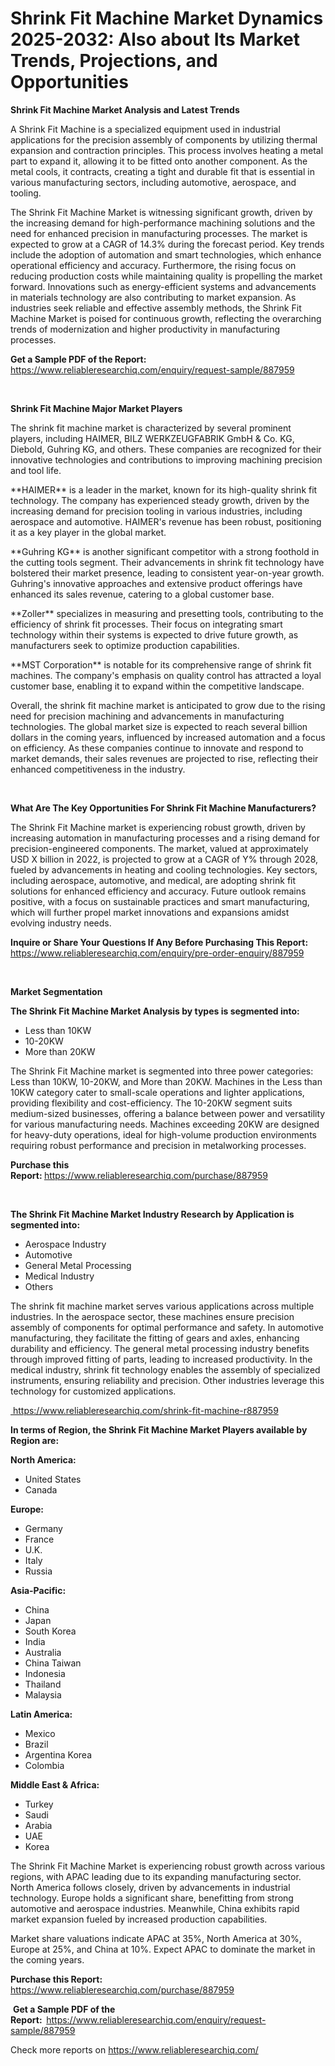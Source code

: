 <p><h1>Shrink Fit Machine Market Dynamics 2025-2032: Also about Its Market Trends, Projections, and Opportunities</h1></p><p><strong>Shrink Fit Machine Market Analysis and Latest Trends</strong></p>
<p><p>A Shrink Fit Machine is a specialized equipment used in industrial applications for the precision assembly of components by utilizing thermal expansion and contraction principles. This process involves heating a metal part to expand it, allowing it to be fitted onto another component. As the metal cools, it contracts, creating a tight and durable fit that is essential in various manufacturing sectors, including automotive, aerospace, and tooling.</p><p>The Shrink Fit Machine Market is witnessing significant growth, driven by the increasing demand for high-performance machining solutions and the need for enhanced precision in manufacturing processes. The market is expected to grow at a CAGR of 14.3% during the forecast period. Key trends include the adoption of automation and smart technologies, which enhance operational efficiency and accuracy. Furthermore, the rising focus on reducing production costs while maintaining quality is propelling the market forward. Innovations such as energy-efficient systems and advancements in materials technology are also contributing to market expansion. As industries seek reliable and effective assembly methods, the Shrink Fit Machine Market is poised for continuous growth, reflecting the overarching trends of modernization and higher productivity in manufacturing processes.</p></p>
<p><strong>Get a Sample PDF of the Report:&nbsp;</strong> <a href="https://www.reliableresearchiq.com/enquiry/request-sample/887959?utm_campaign=2257&utm_medium=2&utm_source=Github&utm_content=ia&utm_term=18022025&utm_id=shrink-fit-machine">https://www.reliableresearchiq.com/enquiry/request-sample/887959</a></p>
<p>&nbsp;</p>
<p><strong>Shrink Fit Machine Major Market Players</strong></p>
<p><p>The shrink fit machine market is characterized by several prominent players, including HAIMER, BILZ WERKZEUGFABRIK GmbH & Co. KG, Diebold, Guhring KG, and others. These companies are recognized for their innovative technologies and contributions to improving machining precision and tool life.</p><p>**HAIMER** is a leader in the market, known for its high-quality shrink fit technology. The company has experienced steady growth, driven by the increasing demand for precision tooling in various industries, including aerospace and automotive. HAIMER's revenue has been robust, positioning it as a key player in the global market.</p><p>**Guhring KG** is another significant competitor with a strong foothold in the cutting tools segment. Their advancements in shrink fit technology have bolstered their market presence, leading to consistent year-on-year growth. Guhring's innovative approaches and extensive product offerings have enhanced its sales revenue, catering to a global customer base.</p><p>**Zoller** specializes in measuring and presetting tools, contributing to the efficiency of shrink fit processes. Their focus on integrating smart technology within their systems is expected to drive future growth, as manufacturers seek to optimize production capabilities.</p><p>**MST Corporation** is notable for its comprehensive range of shrink fit machines. The company's emphasis on quality control has attracted a loyal customer base, enabling it to expand within the competitive landscape. </p><p>Overall, the shrink fit machine market is anticipated to grow due to the rising need for precision machining and advancements in manufacturing technologies. The global market size is expected to reach several billion dollars in the coming years, influenced by increased automation and a focus on efficiency. As these companies continue to innovate and respond to market demands, their sales revenues are projected to rise, reflecting their enhanced competitiveness in the industry.</p></p>
<p>&nbsp;</p>
<p><strong>What Are The Key Opportunities For Shrink Fit Machine Manufacturers?</strong></p>
<p><p>The Shrink Fit Machine market is experiencing robust growth, driven by increasing automation in manufacturing processes and a rising demand for precision-engineered components. The market, valued at approximately USD X billion in 2022, is projected to grow at a CAGR of Y% through 2028, fueled by advancements in heating and cooling technologies. Key sectors, including aerospace, automotive, and medical, are adopting shrink fit solutions for enhanced efficiency and accuracy. Future outlook remains positive, with a focus on sustainable practices and smart manufacturing, which will further propel market innovations and expansions amidst evolving industry needs.</p></p>
<p><strong>Inquire or Share Your Questions If Any Before Purchasing This Report:</strong> <a href="https://www.reliableresearchiq.com/enquiry/pre-order-enquiry/887959?utm_campaign=2257&utm_medium=2&utm_source=Github&utm_content=ia&utm_term=18022025&utm_id=shrink-fit-machine">https://www.reliableresearchiq.com/enquiry/pre-order-enquiry/887959</a></p>
<p>&nbsp;</p>
<p><strong>Market Segmentation</strong></p>
<p><strong>The Shrink Fit Machine Market Analysis by types is segmented into:</strong></p>
<p><ul><li>Less than 10KW</li><li>10-20KW</li><li>More than 20KW</li></ul></p>
<p><p>The Shrink Fit Machine market is segmented into three power categories: Less than 10KW, 10-20KW, and More than 20KW. Machines in the Less than 10KW category cater to small-scale operations and lighter applications, providing flexibility and cost-efficiency. The 10-20KW segment suits medium-sized businesses, offering a balance between power and versatility for various manufacturing needs. Machines exceeding 20KW are designed for heavy-duty operations, ideal for high-volume production environments requiring robust performance and precision in metalworking processes.</p></p>
<p><strong>Purchase this Report:&nbsp;</strong><a href="https://www.reliableresearchiq.com/purchase/887959?utm_campaign=2257&utm_medium=2&utm_source=Github&utm_content=ia&utm_term=18022025&utm_id=shrink-fit-machine">https://www.reliableresearchiq.com/purchase/887959</a></p>
<p>&nbsp;</p>
<p><strong>The Shrink Fit Machine Market Industry Research by Application is segmented into:</strong></p>
<p><ul><li>Aerospace Industry</li><li>Automotive</li><li>General Metal Processing</li><li>Medical Industry</li><li>Others</li></ul></p>
<p><p>The shrink fit machine market serves various applications across multiple industries. In the aerospace sector, these machines ensure precision assembly of components for optimal performance and safety. In automotive manufacturing, they facilitate the fitting of gears and axles, enhancing durability and efficiency. The general metal processing industry benefits through improved fitting of parts, leading to increased productivity. In the medical industry, shrink fit technology enables the assembly of specialized instruments, ensuring reliability and precision. Other industries leverage this technology for customized applications.</p></p>
<p><a href="https://www.reliableresearchiq.com/shrink-fit-machine-r887959?utm_campaign=2257&utm_medium=2&utm_source=Github&utm_content=ia&utm_term=18022025&utm_id=shrink-fit-machine">&nbsp;https://www.reliableresearchiq.com/shrink-fit-machine-r887959</a></p>
<p><strong>In terms of Region, the Shrink Fit Machine Market Players available by Region are:</strong></p>
<p>
    <p> <strong> North America: </strong>
        <ul>
            <li>United States</li>
            <li>Canada</li>
        </ul>
        </p> 
    <p> <strong> Europe: </strong>
        <ul>
            <li>Germany</li>
            <li>France</li>
            <li>U.K.</li>
            <li>Italy</li>
            <li>Russia</li>
        </ul>
        </p> 
    <p> <strong> Asia-Pacific: </strong>
        <ul>
            <li>China</li>
            <li>Japan</li>
            <li>South Korea</li>
            <li>India</li>
            <li>Australia</li>
            <li>China Taiwan</li>
            <li>Indonesia</li>
            <li>Thailand</li>
            <li>Malaysia</li>
        </ul>
        </p> 
    <p> <strong> Latin America: </strong>
        <ul>
            <li>Mexico</li>
            <li>Brazil</li>
            <li>Argentina Korea</li>
            <li>Colombia</li>
        </ul>
        </p> 
    <p> <strong> Middle East & Africa: </strong>
        <ul>
            <li>Turkey</li>
            <li>Saudi</li>
            <li>Arabia</li>
            <li>UAE</li>
            <li>Korea</li>
        </ul>
    </p>
    </p>
<p><p>The Shrink Fit Machine Market is experiencing robust growth across various regions, with APAC leading due to its expanding manufacturing sector. North America follows closely, driven by advancements in industrial technology. Europe holds a significant share, benefitting from strong automotive and aerospace industries. Meanwhile, China exhibits rapid market expansion fueled by increased production capabilities. </p><p>Market share valuations indicate APAC at 35%, North America at 30%, Europe at 25%, and China at 10%. Expect APAC to dominate the market in the coming years.</p></p>
<p><strong>Purchase this Report: </strong><a href="https://www.reliableresearchiq.com/purchase/887959?utm_campaign=2257&utm_medium=2&utm_source=Github&utm_content=ia&utm_term=18022025&utm_id=shrink-fit-machine">https://www.reliableresearchiq.com/purchase/887959</a></p>
<p>&nbsp;<strong>Get a Sample PDF of the Report:&nbsp;&nbsp;</strong><a href="https://www.reliableresearchiq.com/enquiry/request-sample/887959?utm_campaign=2257&utm_medium=2&utm_source=Github&utm_content=ia&utm_term=18022025&utm_id=shrink-fit-machine">https://www.reliableresearchiq.com/enquiry/request-sample/887959</a></p>
<p><strong></strong></p>
<p>Check more reports on <a href="https://www.reliableresearchiq.com/?utm_campaign=2257&utm_medium=2&utm_source=Github&utm_content=ia&utm_term=18022025&utm_id=shrink-fit-machine">https://www.reliableresearchiq.com/</a></p>